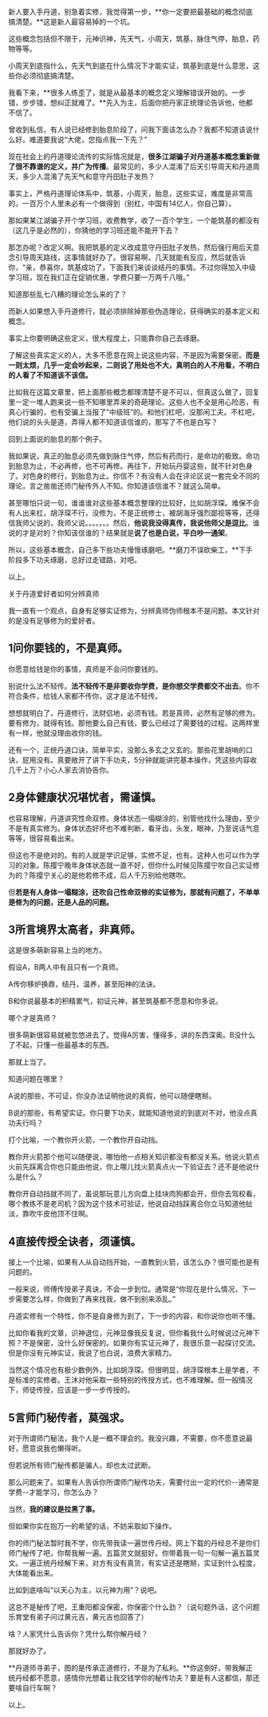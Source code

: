 新人要入手丹道，别急着实修，我觉得第一步，**你一定要把最基础的概念彻底搞清楚。**这是新人最容易掉的一个坑。

这些概念包括但不限于，元神识神，先天气，小周天，筑基，脉住气停，胎息，药物等等。

小周天到底指什么，先天气到底在什么情况下才能实证，筑基到底是什么意思，这些你必须彻底搞清楚。

我看下来，**很多人练歪了，就是从最基本的概念定义理解错误开始的。一步错，步步错，想纠正就难了。**先入为主，后面你把丹家正统理论告诉他，他都不信了。

曾收到私信，有人说已经修到胎息阶段了，问我下面该怎么办？我都不知道该说什么好。难道要我说“大佬，您指点我一下先？”





现在社会上的丹道理论流传的实际情况就是，**很多江湖骗子对丹道基本概念重新做了很不靠谱的定义，并广为传播**。最常见的，多少人混淆了后天引导周天和丹道周天，多少人混淆了先天气和意守丹田肚子发热？

事实上，严格丹道理论体系中，筑基，小周天，胎息，这些实证，难度是非常高的，一百万个人里未必有一个做得到（别杠，中国有14亿人，你自己算）。

那如果某江湖骗子开个学习班，收费教学，收了一百个学生，一个能筑基的都没有（这几乎是必然的），你猜他的学习班还能不能开下去？

那怎办呢？改定义啊。我把筑基的定义改成意守丹田肚子发热，然后强行用后天意念引导周天路线，这事情就好办了。很容易啊，几天就能有反应，然后就告诉你，“亲，恭喜你，筑基成功了，下面我们来谈谈结丹的事情。不过你得加入中级学习班，现在我们正在促销优惠，学费只要一万两千八哦。”

知道那些乱七八糟的理论怎么来的了？

而新人如果想入手丹道修行，就必须排除掉那些伪造理论，获得确实的基本定义和概念。

事实上你要明确这些定义，很大程度上，只能靠你自己去琢磨。

了解这些真实定义的人，大多不愿意在网上说这些内容，不是因为需要保密。**而是一则太烦，几乎一定会吵起来，二则说了用处也不大，真明白的人不用看，不明白的人看了不知道该不该信。**

比如我在这篇文章里，把上面那些概念都理清楚不是不可以，但真这么做了，回复里一定一堆人跑来说一些不知哪里弄来的奇葩理论。这些人也不全是用心险恶，有真心行骗的，也有受骗上当报了”中级班”的。和他们杠吧，没那闲工夫。不杠吧，他们说的头头是道，弄得人都不知道该信谁的，那写了不也是白写？



回到上面说的胎息的那个例子。

我如果说，真正的胎息必须先做到脉住气停，然后有药而行，是命功的极致。命功到胎息为止，不必再修，也不可再修。再往下，开始玩丹婴这些，就不针对色身了。对色身的修行，到胎息为止。你信不？有没有人会在评论区说一套完全不同的理论，言之凿凿还师门秘传外人不知。你知道该信谁不？就这么简单。

甚至哪怕只说一句，谁谁谁对这些基本概念整理的比较好，比如胡浮琛。难保不会有人出来杠，胡浮琛不行，没修为，不是正统修士，被胡海牙强烈鄙视等等，还得信我师父说的，我师父说。。。。。。。然后，**他说我没得真传，我说他师父是逗比**。谁说的才是对的？你知该信谁的？结果就是**说了也是白说，平白吵一通架**。



所以，这些基本概念，自己多下些功夫慢慢琢磨吧。**磨刀不误砍柴工，**下手阶段多下功夫琢磨，总好过走错路，对吧。

以上。

关于丹道爱好者如何分辨真师

我一直有一个观点，自身有足够实证修为，分辨真师伪师根本不是问题。本文针对的是没有足够修为的爱好者。

## **1问你要钱的，不是真师。**

你愿意给钱是你的事情，真师是不会问你要钱的。

别说什么法不轻传。**法不轻传不是非要收你学费，是你想交学费都交不出去**。你不符合条件，给钱人家都不传你，这才是法不轻传。

想想就明白了，丹道修行，法财侣地，必须有钱。若是真师，必然有足够的修为。要有修为，就得有钱。那他要么自己有钱，要么已经过了需要钱的过程。这两样里有一样，他就没理由收你的钱。

还有一个，正统丹道口诀，简单平实，没那么多玄之又玄的。那些花里胡哨的口诀，屁用没有。真要敞开了讲下手功夫，5分钟就能讲完基本操作，凭这些内容收几千上万？小心人家去消协告你。

## 2身体健康状况堪忧者，需谨慎。

也容易理解，丹道讲究性命双修。身体状态一塌糊涂的，别管他找什么理由，至少不是有真实修为。身体状态好坏也不难判断，看牙齿，头发，眼神，乃至说话气息等等，很容易看出来。

但这也不是绝对的。有的人就是学识足够，实修不足，也有。这种人也可以作为学习的对象。陈撄宁晚年身体状态就一直不好，但你什么时候见陈撄宁吹自己实证修为的？陈撄宁关心的是他若修不成，后人千万别给他瞎吹。

但**若是有人身体一塌糊涂，还吹自己性命双修的实证修为，那就有问题了，不单单是修为的问题，还是人品的问题。**

## 3所言境界太高者，非真师。

这是很多萌新容易上当的地方。

假设A，B两人中有且只有一个真师。

A传你移炉换鼎，结丹，温养，甚至阳神的法诀。

B和你说最基本的积精累气，初证元神，甚至筑基都不愿意和你多说。

哪个才是真师？

很多萌新很容易就被忽悠进去了。觉得A厉害，懂得多，讲的东西深奥。B没什么了不起，只懂一些最基本的东西。

那就上当了。

知道问题在哪里？

A说的那些，不可证，你没办法证明他说的真假，他可以随便瞎掰。

B说的那些，有希望实证。你只要下功夫，就能知道他说的到底对不对，他没点真功夫行吗？

打个比喻，一个教你开火箭，一个教你开自动挡。

教你开火箭那个他可以随便说，哪怕他一点相关知识都没有都没关系。他说火箭点火前先踩离合你也只能由他说，你上哪儿找火箭真点火一下验证去？还不是他说什么是什么？

教你开自动挡就不同了，虽说那玩意儿方向盘上挂块肉狗都会开，但你去驾校看，哪个教练不是老司机？因为这个技术可验证，他说自动挡踩离合你立马知道他扯淡，靠吹牛皮他顶不住啊。

## 4直接传授全诀者，须谨慎。

接上一个比喻，如果有人从自动挡开始，一直教到火箭，该怎么办？很可能也是有问题的。

一般来说，师傅传授弟子真诀，不会一步到位。通常是“你现在是什么情况，下一步需要怎么样，你做到了再来找我，做不到别来添乱。”

丹道实修有一个特性，你不是自身修为到了，下一步的内容，和你说你也听不懂。

比如你看我的文章，识神退位，元神显像我反复说，但你看我什么时候说过元神下照？不是保密，没什么好保密的。如果你有实证元神了，我很乐意一起探讨交流。但是你没有元神实证，我说了也白说，浪费大家精力。

当然这个情况也有极少数例外，比如胡浮琛。但很明显，胡浮琛根本上是学者，不是标准的实修者。王沐对他采取一些特别的传授方式，也不难理解。但一般情况下，师徒传授，应该是一步一步传授的。



## 5言师门秘传者，莫强求。

对于所谓师门秘法，我个人是一概不理会的。我没兴趣，不需要，你不愿意说最好，愿意说我也懒得听。

但若说所有师门秘传都是骗人，却也太过武断。

那么问题来了。如果有人告诉你所谓师门秘传功夫，需要付出一定的代价--通常是学费--才能学习，你怎么办？

当然，**我的建议是拉黑了事。**

但如果你实在抱万一的希望的话，不妨采取如下操作。

你的师门秘法暂时我不学，你先带我读一遍世传丹经。网上下载的丹经总不是你们师门秘传了吧，你帮我解一遍。五篇灵文就挺好。你带着我一句一句解一遍五篇灵文。一遍正统丹经解下来，对方有没有真货，有实证还是瞎掰，实证到什么程度，大体能看出来。

比如到底啥叫“以天心为主，以元神为用”？说吧。

这总不是秘传了吧，王重阳都没保密，你保密个什么劲？（说句题外话，这个问题乐育堂有弟子问过黄元吉，黄元吉也回答了）

啥？人家凭什么告诉你？凭什么帮你解丹经？

那就好办了。

**丹道师寻弟子，图的是传承正道修行，不是为了私利。**你这倒好，带我解正统丹经都不愿意，感情你光想着让我交钱学你的秘传功夫？要是有人这都信，那还要啥自行车啊？



以上。